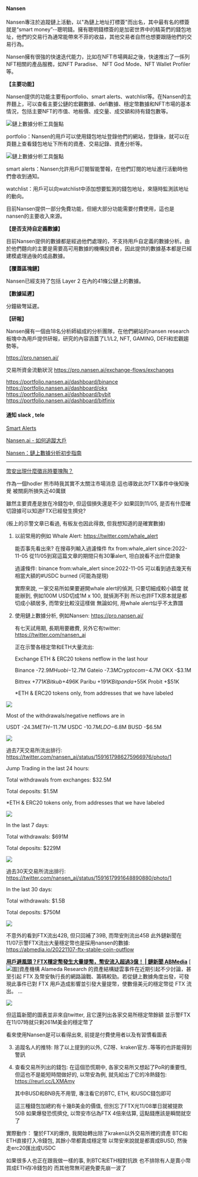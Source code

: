 

#### **Nansen**

Nansen專注於追蹤鏈上活動，以"為鏈上地址打標簽"而出名，其中最有名的標簽就是“smart money”--聰明錢。擁有聰明錢標簽的是加密世界中的精英們的錢包地址，他們的交易行為通常能帶來不菲的收益，其他交易者自然也想要跟隨他們的交易行為。

Nansen擁有很強的快速迭代能力，比如在NFT市場興起之後，快速推出了一係列NFT相關的產品服務，如NFT Paradise、 NFT God Mode、NFT Wallet Profiler等。



**【主要功能】**

Nansen提供的功能主要有portfolio、smart alerts、watchlist等。在Nansen的主界麵上，可以查看主要公鏈的宏觀數據、defi數據、穩定幣數據和NFT市場的基本情況，包括主要NFT的市值、地板價、成交量、成交額和持有錢包數等。

![鏈上數據分析工具盤點](https://cdn-img.panewslab.com/panews/images/79VH92a9Br.png)

portfolio：Nansen的用戶可以使用錢包地址登錄他們的網站，登錄後，就可以在頁麵上查看錢包地址下所有的資產、交易記錄、資產分析等。

![鏈上數據分析工具盤點](https://cdn-img.panewslab.com/panews/images/VMx9I300FC.png)

smart alerts：Nansen允許用戶訂閱智能警報，在他們訂閱的地址進行活動時他們會收到通知。

watchlist：用戶可以向watchlist中添加想要監測的錢包地址，來隨時監測該地址的動向。

目前Nansen提供一部分免費功能，但絕大部分功能需要付費使用，這也是nansen的主要收入來源。

**【是否支持自定義數據】**

目前Nansen提供的數據都是經過他們處理的，不支持用戶自定義的數據分析。由於他們麵向的主要是需要高可用數據的機構投資者，因此提供的數據基本都是已經建模處理過後的成品數據。

**【覆蓋區塊鏈】**

Nansen已經支持了包括 Layer 2 在內的41條公鏈上的數據。

**【數據延遲】**

分鐘級彆延遲。

**【研報】**

Nansen擁有一個由18名分析師組成的分析團隊，在他們網站的nansen research板塊中為用戶提供研報，研究的內容涵蓋了L1/L2, NFT, GAMING, DEFI和宏觀趨勢等。

https://pro.nansen.ai/



交易所資金流動狀況
https://pro.nansen.ai/exchange-flows/exchanges

https://portfolio.nansen.ai/dashboard/binance
https://portfolio.nansen.ai/dashboard/okx
https://portfolio.nansen.ai/dashboard/bybit
https://portfolio.nansen.ai/dashboard/bitfinix



#### 通知  slack , tele

[Smart Alerts](https://pro.nansen.ai/alert-triggers)



[Nansen.ai - 如何追蹤大戶](https://www.youtube.com/watch?v=wwCZ11lAC4Y&ab_channel=mrblock%E5%8D%80%E5%A1%8A%E5%85%88%E7%94%9F)

[Nansen：鏈上數據分析初步指南](https://www.youtube.com/watch?v=yiirdqwDJHQ&ab_channel=GRENADE%E6%89%8B%E6%A6%B4%E5%BD%88)

---

[幣安出現什麼徵兆時要塊陶？](https://disp.cc/b/DigiCurrency/fyaw)

作為一個hodler 熊市時我其實不太關注市場消息
這也導致此次FTX事件中後知後覺 被關廁所損失近40萬鎂

雖然主要資產是放在冷錢包中, 但這個損失還是不少
如果回到11/05, 是否有什麼確切證據可以知道FTX已經發生擠兌?

(板上的示警文章已看過, 有板友也因此得救, 但我想知道的是確實數據)

1) 以前常用的例如 Whale Alert:
   https://twitter.com/whale_alert

   能否事先看出來? 在搜尋列輸入過濾條件
   ftx from:whale_alert since:2022-11-05
   從11/05到寫這篇文章的期間只有30筆alert, 坦白說看不出什麼跡象

   過濾條件:
   binance from:whale_alert since:2022-11-05
   可以看到過去幾天有相當大額的#USDC burned (可能為提現)

   實際來說, 一家交易所如果要避開whale alert的偵測, 只要切細成較小額度
   就能辦到, 例如100M USD切成1M x 100, 就偵測不到
   所以也許FTX原本就是都切成小額居多, 而幣安比較沒這樣做
   無論如何, 用whale alert似乎不太靠譜

2) 使用鏈上數據分析, 例如Nansen:
   https://pro.nansen.ai/

   有七天試用期, 長期用要繳費, 另外它有twitter:
   https://twitter.com/nansen_ai

   正在示警各穩定幣和ETH大量流出:

   Exchange ETH & ERC20 tokens netflow in the last hour

   Binance -$72.9M
   Huobi -$12.7M
   Gateio -$7.3M
   Cryptocom -$4.7M
   OKX -$3.1M

   Bittrex +$771K
   Bitkub +$496K
   Paribu +$191K
   Bitpanda +$55K
   Probit +$51K

   *ETH & ERC20 tokens only, from addresses that we have labeled

![](images/FhbNHaSVEAEQY6k)

Most of the withdrawals/negative netflows are in

USDT -$24.3M
ETH -$11.7M
USDC -$10.7M
LDO -$6.8M
BUSD -$6.5M

![](images/FhbQIu3UUAIBiFF)



過去7天交易所流出排行:
https://twitter.com/nansen_ai/status/1591617986275966976/photo/1

Jump Trading in the last 24 hours:

Total withdrawals from exchanges:
$32.5M

Total deposits: 
$1.5M

*ETH & ERC20 tokens only, from addresses that we have labeled

![](images/FhaMvBCaMAEUOgF)

In the last 7 days: 

Total withdrawals:
$691M

Total deposits: 
$229M

![](images/FhaQFh2aEAARRju)



過去30天交易所流出排行:
https://twitter.com/nansen_ai/status/1591617991648890880/photo/1

In the last 30 days:

Total withdrawals:
$1.5B

Total deposits: 
$750M

![](images/FhaPvMbaEAMoTlw)

不意外的看到FTX流出42B, 但只回補了39B, 而幣安則流出45B
此外鏈新聞在11/07示警FTX流出大量穩定幣也是採用nansen的數據:
https://abmedia.io/20221107-ftx-stable-coin-outflow





[**用戶避風頭？FTX穩定幣發生大量提幣，幣安流入超過3億！ | 鏈新聞 ABMedia**](https://abmedia.io/20221107-ftx-stable-coin-outflow)
[![[圖\]](https://abmedia.io/wp-content/uploads/2022/11/GTLQ0G88P7WP72YDEL9MLV5VSDLXD34IW0H6TIG147JE1W98AP2ROJS7GNC0IQEO.png)](https://abmedia.io/20221107-ftx-stable-coin-outflow)資產機構 Alameda Research 的資產結構疑雲事件在近期引起不少討論，甚至引起 FTX 及幣安執行長的網路論戰、籌碼較勁。若從鏈上數據角度出發，可發現此事件已對 FTX 用戶造成影響並引發大量提幣，使數億美元的穩定幣從 FTX 流出。 ...

![](https://abmedia.io/wp-content/uploads/2022/11/GTLQ0G88P7WP72YDEL9MLV5VSDLXD34IW0H6TIG147JE1W98AP2ROJS7GNC0IQEO.png)


但這篇新聞的圖表並非來自twitter, 且它還列出各家交易所穩定幣餘額
並示警FTX在11/07時就只剩261M美金的穩定幣了

看來使用Nansen是可以看得出來, 前提是付費使用者以及有習慣看圖表

3) 追蹤名人的推特:
   除了以上提到的以外, CZ呀、kraken官方..等等的也許能得到警訊

4) 查看交易所列出的錢包:
   在這個恐慌期中, 各家交易所又想起了PoR的重要性, 但這也不是能短時間做好的,
   以幣安為例, 就先給出了它的冷熱錢包:
   https://reurl.cc/LXMAmy

   其中BUSD和BNB先不用管, 專注看它的BTC, ETH, 和USDC錢包即可

   這三種錢包加總約有十幾B美金的價值, 但別忘了FTX光11/08單日就被提款50B
   如果爆發恐慌擠兌, 以幣安市佔為FTX 4倍來估算, 這點錢應該是瞬間就空了

實際動作：
鑒於FTX的爆炸, 我開始轉出除了kraken以外交易所裡的資產
BTC和ETH直接打入冷錢包, 其餘小幣都賣成穩定幣
以幣安來說就是都賣成BUSD, 然後走erc20匯出成USDC

如果很多人也正在跟我做一樣的事, 則BTC和ETH相對抗跌
也不排除有人是賣小幣買成ETH存冷錢包的
而其他幣無可避免要先崩一波了

